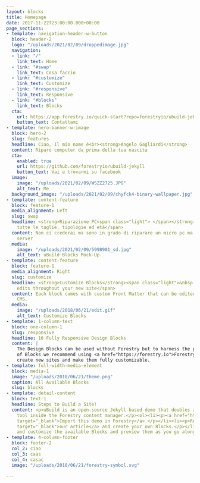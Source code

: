 ```yaml
---
layout: blocks
title: Homepage
date: 2017-11-22T23:00:00.000+00:00
page_sections:
- template: navigation-header-w-button
  block: header-2
  logo: "/uploads/2021/02/09/droppedimage.jpg"
  navigation:
  - link: "/"
    link_text: Home
  - link: "#swap"
    link_text: Cosa faccio
  - link: "#customize"
    link_text: Customize
  - link: "#responsive"
    link_text: Responsive
  - link: "#blocks"
    link_text: Blocks
  cta:
    url: https://app.forestry.io/quick-start?repo=forestryio/ubuild-jekyll&provider=github&engine=jekyll
    button_text: Contattami
- template: hero-banner-w-image
  block: hero-2
  slug: features
  headline: Ciao, il mio nome é<br><strong>Angelo Gagliardi</strong>
  content: Riparo computer da prima della tua nascita
  cta:
    enabled: true
    url: https://github.com/forestryio/ubuild-jekyll
    button_text: Vai a trovarmi su facebook
  image:
    image: "/uploads/2021/02/09/WSZZ2725.JPG"
    alt_text: Me
  background_image: "/uploads/2021/02/09/chyfck4-binary-wallpaper.jpg"
- template: content-feature
  block: feature-1
  media_alignment: Left
  slug: swap
  headline: <strong>Riparazione PC<span class="light"> </span></strong><span class="light">di
    tutte le taglie, tipologie ed età</span>
  content: Non ci crederai ma sono in grado di riparare un micro pc ma anche un super
    server
  media:
    image: "/uploads/2021/02/09/5998901_sd.jpg"
    alt_text: uBuild Blocks Mock-Up
- template: content-feature
  block: feature-1
  media_alignment: Right
  slug: customize
  headline: <strong>Customize Blocks</strong><span class="light">&nbsp;to make quick
    edits throughout your new site</span>
  content: Each block comes with custom Front Matter that can be edited in Forestry
    CMS.
  media:
    image: "/uploads/2018/06/21/edit.gif"
    alt_text: Customize Blocks
- template: 1-column-text
  block: one-column-1
  slug: responsive
  headline: 16 Fully Responsive Design Blocks
  content: |
    The Design Blocks can be used without Forestry but to harness the power
    of Blocks we recommend using <a href="https://forestry.io">Forestry</a>. Once the site is imported you can immediately
    create new sites and make them fully customizable.
- template: full-width-media-element
  block: media-1
  image: "/uploads/2018/06/21/theme.png"
  caption: All Available Blocks
  slug: blocks
- template: detail-content
  block: text-1
  headline: Steps to Build a Site!
  content: <p>uBuild is an open-source Jekyll based demo that doubles as a builder
    tool inside the Forestry content manager.</p><ol><li><p><a href="https://app.forestry.io/quick-start?repo=forestryio/ubuild-jekyll&amp;provider=github&amp;engine=jekyll"
    target="_blank">Import this demo in Forestry</a>.</p></li><li><p>Read <a href="https://forestry.io/blog/ubuild-a-new-theme-for-static-sites-using-blocks/"
    target="_blank">our article</a> and create your own Blocks.</p></li><li><p>Add
    and customize the available Blocks and preview them as you go along.</p></li></ol>
- template: 4-column-footer
  block: footer-2
  col_2: ciao
  col_3: caas
  col_4: casac
  image: "/uploads/2018/06/21/forestry-symbol.svg"

---
```

